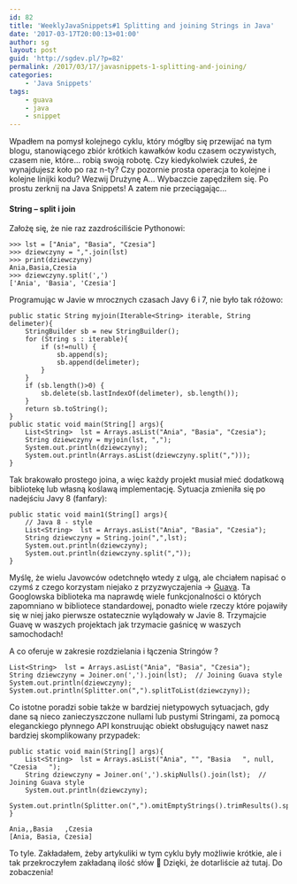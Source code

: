 ```yaml
---
id: 82
title: 'WeeklyJavaSnippets#1 Splitting and joining Strings in Java'
date: '2017-03-17T20:00:13+01:00'
author: sg
layout: post
guid: 'http://sgdev.pl/?p=82'
permalink: /2017/03/17/javasnippets-1-splitting-and-joining/
categories:
    - 'Java Snippets'
tags:
    - guava
    - java
    - snippet
---
```


Wpadłem na pomysł kolejnego cyklu, który mógłby się przewijać na tym blogu, stanowiącego zbiór krótkich kawałków kodu czasem oczywistych, czasem nie, które… robią swoją robotę. Czy kiedykolwiek czułeś, że wynajdujesz koło po raz n-ty? Czy pozornie prosta operacja to kolejne i kolejne linijki kodu? Wezwij Drużynę A… Wybaczcie zapędziłem się. Po prostu zerknij na Java Snippets! A zatem nie przeciągając…

#### String – split i join

Założę się, że nie raz zazdrościliście Pythonowi:

```
>>> lst = ["Ania", "Basia", "Czesia"]
>>> dziewczyny = ",".join(lst)
>>> print(dziewczyny)
Ania,Basia,Czesia
>>> dziewczyny.split(',')
['Ania', 'Basia', 'Czesia']
```

Programując w Javie w mrocznych czasach Javy 6 i 7, nie było tak różowo:

```
public static String myjoin(Iterable<String> iterable, String delimeter){
    StringBuilder sb = new StringBuilder();
    for (String s : iterable){
        if (s!=null) {
            sb.append(s);
            sb.append(delimeter);
        }
    }
    if (sb.length()>0) {
        sb.delete(sb.lastIndexOf(delimeter), sb.length());
    }
    return sb.toString();
}
public static void main(String[] args){
    List<String>  lst = Arrays.asList("Ania", "Basia", "Czesia");
    String dziewczyny = myjoin(lst, ",");
    System.out.println(dziewczyny);
    System.out.println(Arrays.asList(dziewczyny.split(",")));
}
```

Tak brakowało prostego joina, a więc każdy projekt musiał mieć dodatkową bibliotekę lub własną koślawą implementację. Sytuacja zmieniła się po nadejściu Javy 8 (fanfary):

```
public static void main1(String[] args){
    // Java 8 - style
    List<String>  lst = Arrays.asList("Ania", "Basia", "Czesia");
    String dziewczyny = String.join(",",lst);
    System.out.println(dziewczyny);
    System.out.println(dziewczyny.split(","));
}
```

Myślę, że wielu Javowców odetchnęło wtedy z ulgą, ale chciałem napisać o czymś z czego korzystam niejako z przyzwyczajenia -&gt; [Guava](https://github.com/google/guava). Ta Googlowska biblioteka ma naprawdę wiele funkcjonalności o których zapomniano w bibliotece standardowej, ponadto wiele rzeczy które pojawiły się w niej jako pierwsze ostatecznie wylądowały w Javie 8. Trzymajcie Guavę w waszych projektach jak trzymacie gaśnicę w waszych samochodach!

A co oferuje w zakresie rozdzielania i łączenia Stringów ?

```
List<String>  lst = Arrays.asList("Ania", "Basia", "Czesia");
String dziewczyny = Joiner.on(',').join(lst);  // Joining Guava style
System.out.println(dziewczyny);
System.out.println(Splitter.on(",").splitToList(dziewczyny));
```

Co istotne poradzi sobie także w bardziej nietypowych sytuacjach, gdy dane są nieco zanieczyszczone nullami lub pustymi Stringami, za pomocą eleganckiego płynnego API konstruując obiekt obsługujący nawet nasz bardziej skomplikowany przypadek:

```
public static void main(String[] args){
    List<String>  lst = Arrays.asList("Ania", "", "Basia   ", null, "Czesia   ");
    String dziewczyny = Joiner.on(',').skipNulls().join(lst);  // Joining Guava style
    System.out.println(dziewczyny);
    System.out.println(Splitter.on(",").omitEmptyStrings().trimResults().splitToList(dziewczyny));
}
```

```
Ania,,Basia   ,Czesia   
[Ania, Basia, Czesia]
```

To tyle. Zakładałem, żeby artykuliki w tym cyklu były możliwie krótkie, ale i tak przekroczyłem zakładaną ilość słów 🙂 Dzięki, że dotarliście aż tutaj. Do zobaczenia!
